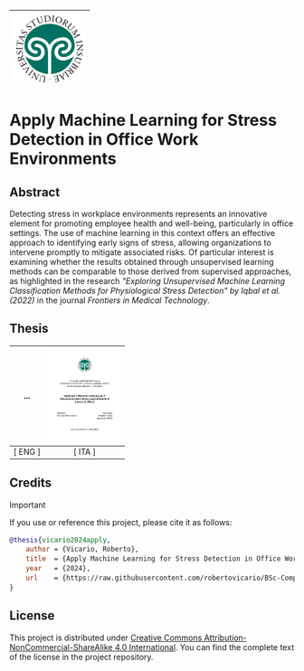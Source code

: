 | <img src="docs/uninsubria.svg" width="128"> |
| - |

# Apply Machine Learning for Stress Detection in Office Work Environments

## Abstract

Detecting stress in workplace environments represents an innovative element for promoting employee health and well-being, particularly in office settings. The use of machine learning in this context offers an effective approach to identifying early signs of stress, allowing organizations to intervene promptly to mitigate associated risks. Of particular interest is examining whether the results obtained through unsupervised learning methods can be comparable to those derived from supervised approaches, as highlighted in the research _"Exploring Unsupervised Machine Learning Classification Methods for Physiological Stress Detection" by Iqbal et al. (2022)_ in the journal _Frontiers in Medical Technology_.

## Thesis

| ... | <a href="https://raw.githubusercontent.com/robertovicario/BSc-Computer-Science-Thesis/main/Applicare_il_Machine_Learning_per_il_Rilevamento_dello_Stress_negli_Ambienti_di_Lavoro_di_Ufficio.pdf" download><img src="https://raw.githubusercontent.com/robertovicario/BSc-Computer-Science-Thesis/main/img/thesis.png" alt="thesis.png" width="128"/></a> |
| :--: | :--: |
| [ ENG ] | [ ITA ] |

## Credits

> [!IMPORTANT]
>
> If you use or reference this project, please cite it as follows:
>
> ```bib
> @thesis{vicario2024apply,
>     author = {Vicario, Roberto},
>     title  = {Apply Machine Learning for Stress Detection in Office Work Environments},
>     year   = {2024},
>     url    = {https://raw.githubusercontent.com/robertovicario/BSc-Computer-Science-Thesis/main/Applicare_il_Machine_Learning_per_il_Rilevamento_dello_Stress_negli_Ambienti_di_Lavoro_di_Ufficio.pdf}
> }
> ```

## License

This project is distributed under [Creative Commons Attribution-NonCommercial-ShareAlike 4.0 International](https://creativecommons.org/licenses/by-nc-sa/4.0). You can find the complete text of the license in the project repository.
